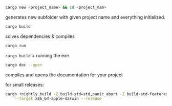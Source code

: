 ```bash
cargo new <project_name> && cd <project_nam>
```
generates new subfolder with given project name and everything initialized.

```bash
cargo build
```
solves dependencies & compiles


```bash
cargo run
```
`cargo build` + running the exe

```bash
cargo doc --open
```
compiles and opens the documentation for your project

for small releases:
```bash
cargo +nightly build -Z build-std=std,panic_abort -Z build-std-features=panic_immediate_abort \
    --target x86_64-apple-darwin --release
```
